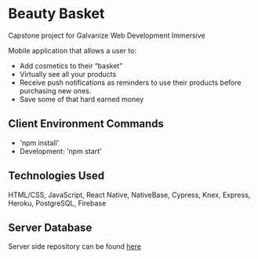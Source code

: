 # Beauty Basket
Capstone project for Galvanize Web Development Immersive

Mobile application that allows a user to:
- Add cosmetics to their “basket” 
- Virtually see all your products
- Receive push notifications as reminders to use their products before purchasing new ones.
- Save some of that hard earned money

## Client Environment Commands
- 'npm install'
- Development: 'npm start'

## Technologies Used
HTML/CSS, JavaScript, React Native, NativeBase, Cypress, Knex, Express, Heroku, PostgreSQL, Firebase

## Server Database
Server side repository can be found [here](https://github.com/fionwan/Beauty-Basket-Server)
